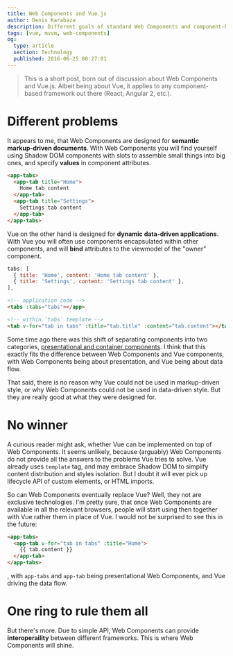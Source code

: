 ```yaml
---
title: Web Components and Vue.js
author: Denis Karabaza
description: Different goals of standard Web Components and component-based frameworks (Vue.js, Angular 2, React, etc.), and how to make them work together.
tags: [vue, mvvm, web-components]
og:
  type: article
  section: Technology
  published: 2016-06-25 00:27:01
---
```


> This is a short post, born out of discussion about Web Components and Vue.js. Albeit being about Vue, it applies to any component-based framework out there (React, Angular 2, etc.).

# Different problems

It appears to me, that Web Components are designed for **semantic markup-driven documents**. With Web Components you will find yourself using Shadow DOM components with slots to assemble small things into big ones, and specify **values** in component attributes.

``` html
<app-tabs>
  <app-tab title="Home">
    Home tab content
  </app-tab>
  <app-tab title="Settings">
    Settings tab content
  </app-tab>
</app-tabs>
```

Vue on the other hand is designed for **dynamic data-driven applications**. With Vue you will often use components encapsulated within other components, and will **bind** attributes to the viewmodel of the "owner" component.

``` js
tabs: [
  { title: 'Home', content: 'Home tab content' },
  { title: 'Settings', content: 'Settings tab content' },
],
```

``` html
<!-- application code -->
<tabs :tabs="tabs"></app>
```

``` html
<!-- within `tabs` template -->
<tab v-for="tab in tabs" :title="tab.title" :content="tab.content"></tab>
```

Some time ago there was this shift of separating components into two categories, [presentational and container components](https://medium.com/@dan_abramov/smart-and-dumb-components-7ca2f9a7c7d0). I think that this exactly fits the difference between Web Components and Vue components, with Web Components being about presentation, and Vue being about data flow.

That said, there is no reason why Vue could not be used in markup-driven style, or why Web Components could not be used in data-driven style. But they are really good at what they were designed for.

# No winner

A curious reader might ask, whether Vue can be implemented on top of Web Components. It seems unlikely, because (arguably) Web Components do not provide all the answers to the problems Vue tries to solve. Vue already uses `template` tag, and may embrace Shadow DOM to simplify content distribution and styles isolation. But I doubt it will ever pick up lifecycle API of custom elements, or HTML imports.

So can Web Components eventually replace Vue? Well, they not are exclusive technologies. I'm pretty sure, that once Web Components are available in all the relevant browsers, people will start using then together with Vue rather them in place of Vue. I would not be surprised to see this in the future:

``` html
<app-tabs>
  <app-tab v-for="tab in tabs" :title="Home">
    {{ tab.content }}
  </app-tab>
</app-tabs>
```

, with `app-tabs` and `app-tab` being presentational Web Components, and Vue driving the data flow.

# One ring to rule them all

But there's more. Due to simple API, Web Components can provide **interoperaility** between different frameworks. This is where Web Components will shine.
